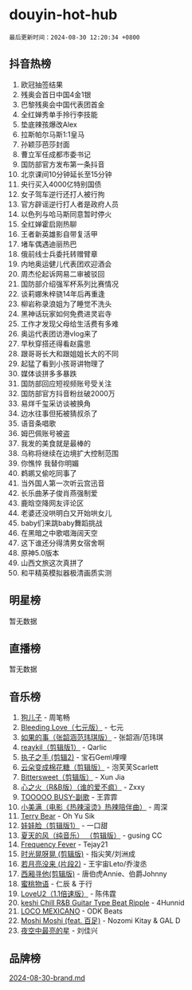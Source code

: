 # douyin-hot-hub

`最后更新时间：2024-08-30 12:20:34 +0800`

## 抖音热榜

1. 欧冠抽签结果
1. 残奥会首日中国4金1银
1. 巴黎残奥会中国代表团首金
1. 全红婵秀单手拎行李技能
1. 垫底辣孩爆改Alex
1. 拉斯帕尔马斯1:1皇马
1. 孙颖莎芭莎封面
1. 曹立军任成都市委书记
1. 国防部官方发布第一条抖音
1. 北京课间10分钟延长至15分钟
1. 央行买入4000亿特别国债
1. 女子驾车逆行还打人被行拘
1. 官方辟谣逆行打人者是政府人员
1. 以色列与哈马斯同意暂时停火
1. 全红婵霍启刚热聊
1. 王者新英雄影自带复活甲
1. 堵车偶遇迪丽热巴
1. 俄前线士兵委托转赠臂章
1. 内地奥运健儿代表团欢迎酒会
1. 周杰伦起诉网易二审被驳回
1. 国防部介绍强军杯系列比赛情况
1. 谈莉娜朱梓骁14年后再重逢
1. 柳岩称录浪姐为了睡觉不洗头
1. 黑神话玩家如何免费进灵岩寺
1. 工作才发现父母给生活费有多难
1. 奥运代表团访港vlog来了
1. 早秋穿搭还得看赵露思
1. 跟哥哥长大和跟姐姐长大的不同
1. 起猛了看到小孩哥讲物理了
1. 媒体谈拼多多暴跌
1. 国防部回应短视频账号受关注
1. 国防部官方抖音粉丝破2000万
1. 易烊千玺采访谈被换角
1. 边水往事但拓被猜叔杀了
1. 语音条唱歌
1. 姆巴佩账号被盗
1. 我发的美食就是最棒的
1. 乌称将继续在边境扩大控制范围
1. 你憔悴 我替你明媚
1. 鹈鹕又偷吃同事了
1. 当外国人第一次听云宫迅音
1. 长乐曲茅子俊肖燕强制爱
1. 鹿晗空降网友评论区
1. 老婆还没哄明白又开始哄女儿
1. baby们来跳baby舞蹈挑战
1. 在黑暗之中歌唱海阔天空
1. 这下谁还分得清男女宿舍啊
1. 原神5.0版本
1. 山西文旅这次真拼了
1. 和平精英模拟器极清画质实测

## 明星榜

暂无数据

## 直播榜

暂无数据

## 音乐榜

1. [狗儿子](https://sf3-cdn-tos.douyinstatic.com/obj/tos-cn-ve-2774/osvuItF7HhQ8nfz5BHDCMbu5ZOmgxBGtmcEpfn) - 周笔畅
1. [Bleeding Love（七元版）](https://sf5-hl-cdn-tos.douyinstatic.com/obj/tos-cn-ve-2774/oEgC9eZFHQ1MfSRnrfkzFp8AayDWqAQMABBgUs) - 七元
1. [如果的事（张韶涵范玮琪版）](https://sf5-hl-cdn-tos.douyinstatic.com/obj/tos-cn-ve-2774/owI7MDDyzHddFIDNOFiTf8qYP1fafEiAgmjsCv) - 张韶涵/范玮琪
1. [reaykil（剪辑版1）](https://sf3-cdn-tos.douyinstatic.com/obj/tos-cn-ve-2774/osSIWpEdiiBoAWKQMsIBhmw1wUEJn5z20ANfA9) - Qarlic
1. [执子之手 (剪辑2)](https://sf5-hl-cdn-tos.douyinstatic.com/obj/tos-cn-ve-2774/oUoZLQjCc31XzqsBnBQUNgeKtYPBcgbFDwtfcu) - 宝石Gem\哩哩
1. [云朵变成棉花糖（剪辑版）](https://sf5-hl-cdn-tos.douyinstatic.com/obj/tos-cn-ve-2774/o8LC84GQLALFfXeyJmh8KE61byVQYMMeAZLfEI) - 泡芙芙Scarlett
1. [Bittersweet（剪辑版）](https://sf5-hl-cdn-tos.douyinstatic.com/obj/tos-cn-ve-2774/oIR5xcAceFQosUeHXGzNQpCesIBELaANA2RYoJ) - Xun Jia
1. [心之火（R&B版）（谁的爱不疯）](https://sf5-hl-cdn-tos.douyinstatic.com/obj/tos-cn-ve-2774/okemkEDaIBBE3OosftCgMxlFkLQZRw37t36ZQv) - Zxxy
1. [TOOOOO BUSY-副歌](https://sf5-hl-cdn-tos.douyinstatic.com/obj/tos-cn-ve-2774/o0fmjGZetNDjSM5EimFs2QlzBg30YgByJMRQrC) - 王霏霏
1. [小美满（电影《热辣滚烫》热辣陪伴曲）](https://sf5-hl-cdn-tos.douyinstatic.com/obj/tos-cn-ve-2774/o0GAn2lSgfZIDUgtevCGDQYnFg4CwnrBaxbTZL) - 周深
1. [Terry Bear](https://sf3-cdn-tos.douyinstatic.com/obj/tos-cn-ve-2774/oY98zQoBzAv3LMriiCP1nBInWAHWfS2wisMjSc) - Oh Yu Sik
1. [娃娃脸（剪辑版1）](https://sf5-hl-cdn-tos.douyinstatic.com/obj/tos-cn-ve-2774/oIimSCgQoNUePTAZ1Ba7TeADY4KetGYsVFeaaB) - 一口甜
1. [夏天的风（纯音乐） （剪辑版）](https://sf6-cdn-tos.douyinstatic.com/obj/tos-cn-ve-2774/oUzLjBZZFQAoNRmGokEeD5zfQCObp6UeFAnTa6) - gusing CC
1. [Frequency Fever](https://sf5-hl-cdn-tos.douyinstatic.com/obj/tos-cn-ve-2774/os94PCgvfCQSGh1ogDZmrFB6eEACFtZXwHEYHh) - Tejay21
1. [时光晃呀晃 (剪辑版)](https://sf5-hl-cdn-tos.douyinstatic.com/obj/tos-cn-ve-2774/o8ACeQem3gwI1x3GIYGAfKG0LJebKFRJDwRwyW) - 指尖笑/刘洲成
1. [若月亮没来 (片段2)](https://sf5-hl-cdn-tos.douyinstatic.com/obj/tos-cn-ve-2774/ocQavLLjkCOeDxGyYeIMGgNAIwJ0QXE1Ve3Fzv) - 王宇宙Leto/乔浚丞
1. [西厢寻他(剪辑版)](https://sf5-hl-cdn-tos.douyinstatic.com/obj/tos-cn-ve-2774/oUsAVfAQKlRNxEv5qxvIB8o5qmIWUcXbzJKJhw) - 唐伯虎Annie、伯爵Johnny
1. [蜜桃物语](https://sf3-cdn-tos.douyinstatic.com/obj/tos-cn-ve-2774/oIhOSCZtIACtYU4XQkngiW9kCBfVD1Fz9IYeqL) - 仁辰 & 于行
1. [LoveU2（1.1倍速版）](https://sf5-hl-cdn-tos.douyinstatic.com/obj/tos-cn-ve-2774/oQMeDffLaEmgMwgCOEMAFCI6INzoFPgWdD0rsa) - 陈伟霆
1. [keshi Chill R&B Guitar Type Beat Ripple](https://sf5-hl-cdn-tos.douyinstatic.com/obj/tos-cn-ve-2774/okQIfmitAB3HpgZQo0YCEFEACcDhQngn0fkFIC) - 4Hunnid
1. [LOCO MEXICANO](https://sf5-hl-cdn-tos.douyinstatic.com/obj/tos-cn-ve-2774/owxVoxJorA4ILBfsMAjU6t7O1xW9w0tS7EYzh6) - ODK Beats
1. [Moshi Moshi (feat. 百足)](https://sf5-hl-cdn-tos.douyinstatic.com/obj/tos-cn-ve-2774/ooJjIHi8hVoNioNtAOBBMJ13sqywJAGW1piyfb) - Nozomi Kitay & GAL D
1. [夜空中最亮的星](https://sf5-hl-cdn-tos.douyinstatic.com/obj/tos-cn-ve-2774/o4IfgGwqqnFeXEMGaS8JBzJAdayAaCeoxqbjCD) - 刘佳兴

## 品牌榜

[2024-08-30-brand.md](2024-08-30-brand.md)
